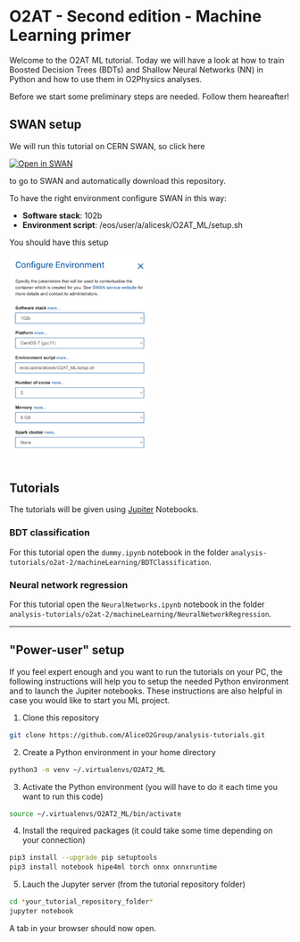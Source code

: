 # O2AT - Second edition - Machine Learning primer

Welcome to the O2AT ML tutorial. Today we will have a look at how to train Boosted Decision Trees (BDTs) and Shallow Neural Networks (NN) in Python and how to use them in O2Physics analyses.

Before we start some preliminary steps are needed. Follow them heareafter!

## SWAN setup

We will run this tutorial on CERN SWAN, so click here

[![Open in SWAN](https://swanserver.web.cern.ch/swanserver/images/badge_swan_white_150.png)](https://cern.ch/swanserver/cgi-bin/go?projurl=https://github.com/AliceO2Group/analysis-tutorials.git)

to go to SWAN and automatically download this repository.

To have the right environment configure SWAN in this way:

- **Software stack**: 102b
- **Environment script**: /eos/user/a/alicesk/O2AT_ML/setup.sh

You should have this setup

<img src="img/swan_configuration_highlight.png" alt= “swan_conf” width="50%">

## Tutorials

The tutorials will be given using [Jupiter](https://jupyter.org/) Notebooks.

### BDT classification

For this tutorial open the `dummy.ipynb` notebook in the folder `analysis-tutorials/o2at-2/machineLearning/BDTClassification`.

### Neural network regression

For this tutorial open the `NeuralNetworks.ipynb` notebook in the folder `analysis-tutorials/o2at-2/machineLearning/NeuralNetworkRegression`.

---

## "Power-user" setup

If you feel expert enough and you want to run the tutorials on your PC, the following instructions will help you to setup the needed Python environment and to launch the Jupiter notebooks. These instructions are also helpful in case you would like to start you ML project.

1. Clone this repository

```bash
git clone https://github.com/AliceO2Group/analysis-tutorials.git
```

2. Create a Python environment in your home directory

```bash
python3 -m venv ~/.virtualenvs/O2AT2_ML
```

3. Activate the Python environment (you will have to do it each time you want to run this code)

```bash
source ~/.virtualenvs/O2AT2_ML/bin/activate
```

4. Install the required packages (it could take some time depending on your connection)

```bash
pip3 install --upgrade pip setuptools
pip3 install notebook hipe4ml torch onnx onnxruntime
```

5. Lauch the Jupyter server (from the tutorial repository folder)

```bash
cd *your_tutorial_repository_folder*
jupyter notebook
```

A tab in your browser should now open.
